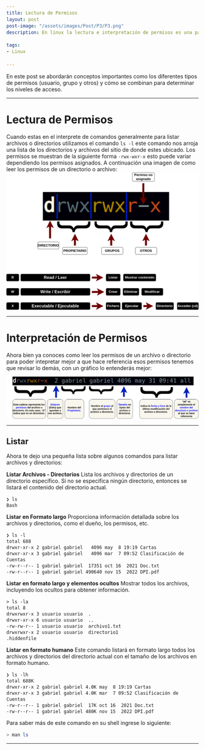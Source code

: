 ```yaml
---
title: Lectura de Permisos
layout: post
post-image: "/assets/images/Post/P3/P3.png"
description: En linux la lectura e interpretación de permisos es una parte fundamental.

tags: 
- Linux

---
```


En este post se abordarán conceptos importantes como los diferentes tipos de permisos (usuario, grupo y otros) y cómo se combinan para determinar los niveles de acceso.

---

# Lectura de Permisos

Cuando estas en el interprete de comandos generalmente para listar archivos o directorios utilizamos el comando `ls -l` este comando nos arroja una lista de los directorios y archivos del sitio de donde estes ubicado. Los permisos se muestran de la siguiente forma `-rwx-wxr-x` esto puede variar dependiendo los permisos asignados.
A continuación una imagen de como leer los permisos de un directorio o archivo: 
![P3i1](/assets/images/Post/P3/P3i1.png)

---

# Interpretación de Permisos

Ahora bien ya conoces como leer los permisos de un archivo o directorio para poder intepretar mejor a que hace referencia esos permisos tenemos que revisar lo demás, con un gráfico lo entenderás mejor:

![P3i2](/assets/images/Post/P3/P3i2.png)

---

## Listar 

Ahora te dejo una pequeña lista sobre algunos comandos para listar archivos y directorios:

**Listar Archivos - Directorios**
Lista los archivos y directorios de un directorio específico. Si no se especifica ningún directorio, entonces se listará el contenido del directorio actual.

```Shell
❯ ls               
Bash
```

**Listar en Formato largo**
Proporciona información detallada sobre los archivos y directorios, como el dueño, los permisos, etc.

```Shell
❯ ls -l 
total 688
drwxr-xr-x 2 gabriel gabriel   4096 may  8 19:19 Cartas
drwxr-xr-x 3 gabriel gabriel   4096 mar  7 09:52 Clasificación de Cuentas
-rw-r--r-- 1 gabriel gabriel  17351 oct 16  2021 Doc.txt
-rw-r--r-- 1 gabriel gabriel 490640 nov 15  2022 DPI.pdf
```

**Listar en formato largo y elementos ocultos**
Mostrar todos los archivos, incluyendo los ocultos para obtener información.

```Shell
> ls -la
total 8
drwxrwxr-x 3 usuario usuario  .
drwxr-xr-x 6 usuario usuario  ..
-rw-rw-r-- 1 usuario usuario  archivo1.txt
drwxrwxr-x 2 usuario usuario  directorio1
.hiddenfile 
```

**Listar en formato humano**
Este comando listará en formato largo todos los archivos y directorios del directorio actual con el tamaño de los archivos en formato humano.

```Shell
❯ ls -lh 
total 688K
drwxr-xr-x 2 gabriel gabriel 4.0K may  8 19:19 Cartas
drwxr-xr-x 3 gabriel gabriel 4.0K mar  7 09:52 Clasificación de Cuentas
-rw-r--r-- 1 gabriel gabriel  17K oct 16  2021 Doc.txt
-rw-r--r-- 1 gabriel gabriel 480K nov 15  2022 DPI.pdf
```

Para saber más de este comando en su shell ingrese lo siguiente:

```Bash
> man ls     
```

---
